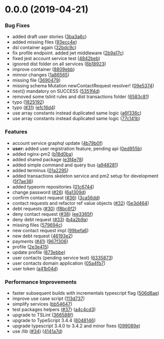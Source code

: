 # 0.0.0 (2019-04-21)


### Bug Fixes

* added draft user stories ([3ba3a6c](https://github.com/ticdenis/oumi/commit/3ba3a6c))
* added missing files ([93ecc4e](https://github.com/ticdenis/oumi/commit/93ecc4e))
* dsl container again ([32bdc9c](https://github.com/ticdenis/oumi/commit/32bdc9c))
* fix profile endpoint. added jwt middleware ([2b9a17c](https://github.com/ticdenis/oumi/commit/2b9a17c))
* fixed jest account service test ([4842beb](https://github.com/ticdenis/oumi/commit/4842beb))
* ignored dist folder on all services ([6b18923](https://github.com/ticdenis/oumi/commit/6b18923))
* improve container ([8809ebb](https://github.com/ticdenis/oumi/commit/8809ebb))
* minnor changes ([1a86565](https://github.com/ticdenis/oumi/commit/1a86565))
* missing file ([3690479](https://github.com/ticdenis/oumi/commit/3690479))
* missing schema Mutation newContactRequest resolver! ([09e5374](https://github.com/ticdenis/oumi/commit/09e5374))
* next() mandatory on SUCCESS ([5351f4d](https://github.com/ticdenis/oumi/commit/5351f4d))
* removed some tslint rules and dist transactions folder ([6583c81](https://github.com/ticdenis/oumi/commit/6583c81))
* typo ([1825192](https://github.com/ticdenis/oumi/commit/1825192))
* typo ([#31](https://github.com/ticdenis/oumi/issues/31)) ([efc16d4](https://github.com/ticdenis/oumi/commit/efc16d4))
* use array constants instead duplicated same logic ([a6f336c](https://github.com/ticdenis/oumi/commit/a6f336c))
* use array constants instead duplicated same logic ([77c141b](https://github.com/ticdenis/oumi/commit/77c141b))


### Features

* account service graphql update ([4b79b0f](https://github.com/ticdenis/oumi/commit/4b79b0f))
* **user:** added user registration feature, pending api ([0ed955b](https://github.com/ticdenis/oumi/commit/0ed955b))
* added nginx-pm2 ([b18d0ba](https://github.com/ticdenis/oumi/commit/b18d0ba))
* added shared package ([e3f4e78](https://github.com/ticdenis/oumi/commit/e3f4e78))
* added simple command and query bus ([a948281](https://github.com/ticdenis/oumi/commit/a948281))
* added terminus ([01a2295](https://github.com/ticdenis/oumi/commit/01a2295))
* added transactions skeleton service and pm2 setup for development ([5f7ae36](https://github.com/ticdenis/oumi/commit/5f7ae36))
* added typeorm repositories ([01c6744](https://github.com/ticdenis/oumi/commit/01c6744))
* change password ([#26](https://github.com/ticdenis/oumi/issues/26)) ([6a1309d](https://github.com/ticdenis/oumi/commit/6a1309d))
* confirm contact request ([#36](https://github.com/ticdenis/oumi/issues/36)) ([3ca56dd](https://github.com/ticdenis/oumi/commit/3ca56dd))
* contact requests and refactor ref value objects ([#32](https://github.com/ticdenis/oumi/issues/32)) ([5e3d464](https://github.com/ticdenis/oumi/commit/5e3d464))
* debt requests ([#30](https://github.com/ticdenis/oumi/issues/30)) ([f8bc6f2](https://github.com/ticdenis/oumi/commit/f8bc6f2))
* deny contact request ([#38](https://github.com/ticdenis/oumi/issues/38)) ([ee3365f](https://github.com/ticdenis/oumi/commit/ee3365f))
* deny debt request ([#33](https://github.com/ticdenis/oumi/issues/33)) ([b4a2b9a](https://github.com/ticdenis/oumi/commit/b4a2b9a))
* missing files ([579694c](https://github.com/ticdenis/oumi/commit/579694c))
* new contact request impl ([99befa6](https://github.com/ticdenis/oumi/commit/99befa6))
* new debt request ([46193e2](https://github.com/ticdenis/oumi/commit/46193e2))
* payments ([#41](https://github.com/ticdenis/oumi/issues/41)) ([967f306](https://github.com/ticdenis/oumi/commit/967f306))
* profile ([2e3e415](https://github.com/ticdenis/oumi/commit/2e3e415))
* update profile ([873ebbe](https://github.com/ticdenis/oumi/commit/873ebbe))
* user contacts (pending service test) ([6335873](https://github.com/ticdenis/oumi/commit/6335873))
* user contacts domain application ([05a4fb7](https://github.com/ticdenis/oumi/commit/05a4fb7))
* user token ([a41b04d](https://github.com/ticdenis/oumi/commit/a41b04d))


### Performance Improvements

* faster subsequent builds with incrementals typescript flag ([506d8ae](https://github.com/ticdenis/oumi/commit/506d8ae))
* improve use case script ([113d737](https://github.com/ticdenis/oumi/commit/113d737))
* simplify services ([bb54647](https://github.com/ticdenis/oumi/commit/bb54647))
* test packages helpers ([#37](https://github.com/ticdenis/oumi/issues/37)) ([a4c4cd3](https://github.com/ticdenis/oumi/commit/a4c4cd3))
* upgrade to TSLint ([366588f](https://github.com/ticdenis/oumi/commit/366588f))
* upgrade to TypeScript 3.4.4 ([8048146](https://github.com/ticdenis/oumi/commit/8048146))
* upgrade typescript 3.4.0 to 3.4.2 and minor fixes ([099089e](https://github.com/ticdenis/oumi/commit/099089e))
* use /lib ([#34](https://github.com/ticdenis/oumi/issues/34)) ([4141a7d](https://github.com/ticdenis/oumi/commit/4141a7d))



